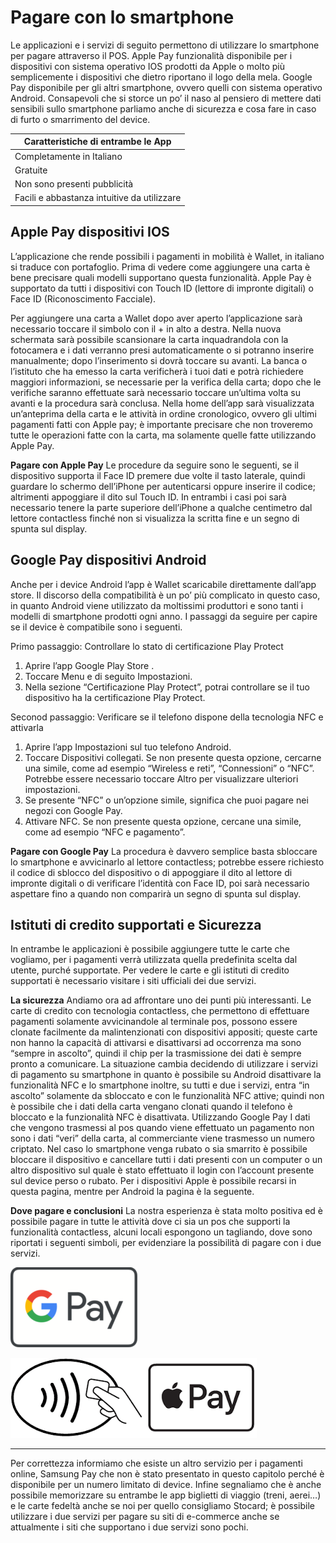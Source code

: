 # Pagare con lo smartphone

Le applicazioni e i servizi di seguito permettono di utilizzare lo smartphone per pagare attraverso il POS.
Apple Pay funzionalità disponibile per i dispositivi con sistema operativo IOS prodotti da Apple o molto più semplicemente i dispositivi che dietro riportano il logo della mela.
Google Pay disponibile per gli altri smartphone, ovvero quelli con sistema operativo Android.
Consapevoli che si storce un po’ il naso al pensiero di mettere dati sensibili sullo smartphone parliamo anche di sicurezza e cosa fare in caso di furto o smarrimento del device.

| Caratteristiche di entrambe le App |
| ------------------------------- |
| Completamente in Italiano |
| Gratuite
| Non sono presenti pubblicità |
| Facili e abbastanza intuitive da utilizzare |

## Apple Pay dispositivi IOS

L’applicazione che rende possibili i pagamenti in mobilità è Wallet, in italiano si traduce con portafoglio. 
Prima di vedere come aggiungere una carta è bene precisare quali modelli supportano questa funzionalità. 
Apple Pay è supportato da tutti i dispositivi con Touch ID (lettore di impronte digitali) o Face ID (Riconoscimento Facciale).

Per aggiungere una carta a Wallet dopo aver aperto l’applicazione sarà necessario toccare il simbolo con il + in alto a destra. Nella nuova schermata sarà possibile scansionare la carta inquadrandola con la fotocamera e i dati verranno presi automaticamente o si potranno inserire manualmente; dopo l’inserimento si dovrà toccare su avanti. La banca o l’istituto che ha emesso la carta verificherà i tuoi dati e potrà richiedere maggiori informazioni, se necessarie per la verifica della carta; dopo che le verifiche saranno effettuate sarà necessario toccare un’ultima volta su avanti e la procedura sarà conclusa. Nella home dell’app sarà visualizzata un’anteprima della carta e le attività in ordine cronologico, ovvero gli ultimi pagamenti fatti con Apple pay; è importante precisare che non troveremo tutte le operazioni fatte con la carta, ma solamente quelle fatte utilizzando Apple Pay.

**Pagare con Apple Pay**
Le procedure da seguire sono le seguenti, se il dispositivo supporta il Face ID premere due volte il tasto laterale, quindi guardare lo schermo dell’iPhone per autenticarsi  oppure inserire il codice; altrimenti appoggiare il dito sul Touch ID. In entrambi i casi poi sarà necessario tenere la parte superiore dell’iPhone a qualche centimetro dal lettore contactless finché non si visualizza la scritta fine e un segno di spunta sul display.

## Google Pay dispositivi Android

Anche per i device Android l’app è Wallet scaricabile direttamente dall’app store. Il discorso della compatibilità è un po’ più complicato in questo caso, in quanto Android viene utilizzato da moltissimi produttori e sono tanti i modelli di smartphone prodotti ogni anno. I passaggi da seguire per capire se il device è compatibile sono i seguenti.

Primo passaggio: Controllare lo stato di certificazione Play Protect
1. Aprire l’app Google Play Store .
2. Toccare Menu e di seguito Impostazioni.
3. Nella sezione “Certificazione Play Protect”, potrai controllare se il tuo dispositivo ha la certificazione Play Protect.

Seconod passaggio: Verificare se il telefono dispone della tecnologia NFC e attivarla
1. Aprire l’app Impostazioni sul tuo telefono Android.
2. Toccare Dispositivi collegati.
Se non presente questa opzione, cercarne una simile, come ad esempio “Wireless e reti”, “Connessioni” o “NFC”. Potrebbe essere necessario toccare Altro per visualizzare ulteriori impostazioni.
3. Se presente “NFC” o un’opzione simile, significa che puoi pagare nei negozi con Google Pay.
4. Attivare NFC. 
Se non presente questa opzione, cercane una simile, come ad esempio “NFC e pagamento”.

**Pagare con Google Pay**
La procedura è davvero semplice basta sbloccare lo smartphone e avvicinarlo al lettore contactless; potrebbe essere richiesto il codice di sblocco del dispositivo o di appoggiare il dito al lettore di impronte digitali o di verificare l’identità con Face ID, poi sarà necessario aspettare fino a quando non comparirà un segno di spunta sul display.

## Istituti di credito supportati e Sicurezza
In entrambe le applicazioni è possibile aggiungere tutte le carte che vogliamo, per i pagamenti verrà utilizzata quella predefinita scelta dal utente, purché supportate. Per vedere le carte e gli istituti di credito supportati è necessario visitare i siti ufficiali dei due servizi.

**La sicurezza**
Andiamo ora ad affrontare uno dei punti più interessanti. Le carte di credito con tecnologia contactless, che permettono di effettuare pagamenti solamente avvicinandole al terminale pos, possono essere clonate facilmente da malintenzionati con dispositivi appositi; queste carte non hanno la capacità di attivarsi e disattivarsi ad occorrenza ma sono “sempre in ascolto”, quindi il chip per la trasmissione dei dati è sempre pronto a comunicare. La situazione cambia decidendo di utilizzare i servizi di pagamento su smartphone in quanto è possibile su Android disattivare la funzionalità NFC e lo smartphone inoltre, su tutti e due i servizi, entra “in ascolto” solamente da sbloccato e con le funzionalità NFC attive; quindi non è possibile che i dati della carta vengano clonati quando il telefono è bloccato e la funzionalità NFC è disattivata. Utilizzando Google Pay I dati che vengono trasmessi al pos quando viene effettuato un pagamento non sono i dati “veri” della carta, al commerciante viene trasmesso un numero criptato.
Nel caso lo smartphone venga  rubato o sia smarrito è possibile bloccare il dispositivo e cancellare tutti i dati presenti con un computer o un altro dispositivo sul quale è stato effettuato il login con l’account presente sul device perso o rubato. Per i dispositivi Apple è possibile recarsi in questa pagina, mentre per Android la pagina è la seguente.

**Dove pagare e conclusioni**
La nostra esperienza è stata molto positiva ed è possibile pagare in tutte le attività dove ci sia un pos che supporti la funzionalità contactless, alcuni locali espongono un tagliando, dove sono riportati i seguenti simboli, per evidenziare la possibilità di pagare con i due servizi.

![Google Pay logo](./immagini/gpay.png "Google Pay logo") 
 
![Apple Pay logo e contactless](./immagini/apple-pay.png "Apple Pay logo e logo contactless")

---

Per correttezza informiamo che esiste un altro servizio per i pagamenti online, Samsung Pay che non è stato presentato in questo capitolo perché è disponibile per un numero limitato di device. 
Infine segnaliamo che è anche possibile memorizzare su entrambe le app biglietti di viaggio (treni, aerei…) e le carte fedeltà anche se noi per quello consigliamo Stocard; è possibile utilizzare i due servizi per pagare su siti di e-commerce anche se attualmente i siti che supportano i due servizi sono  pochi.